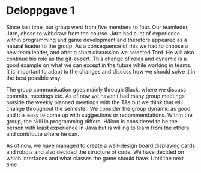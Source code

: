 
# Deloppgave 1
Since last time, our group went from five members to four. 
Our teamleder, Jørn, chose to withdraw from the course. 
Jørn had a lot of experience within programming and game development and therefore appeared as a natural leader to the group. 
As a consequence of this we had to choose a new team leader, and after a short discussion we selected Tord. 
He will also continue his role as the git-expert.  This change of roles and dynamic is a good example on what we can except in the future while working in teams. 
It is important to adapt to the changes and discuss how we should solve it in the best possible way. 

The group communication goes mainly through Slack, where we discuss commits, meetings etc. 
As of now we haven’t had many group meetings outside the weekly planned meetings with the TAs but we think that will change throughout the semester. 
We consider the group dynamic as good and it is easy to come up with suggestions or recommendations. 
Within the group, the skill in programming differs. Håkon is considered to be the person with least experience in Java but is willing to learn from the others and contribute where he can.  

As of now, we have managed to create a well-design board displaying cards and robots and also decided the structure of code.
We have decided on which interfaces and what classes the game should have. Until the next time 
